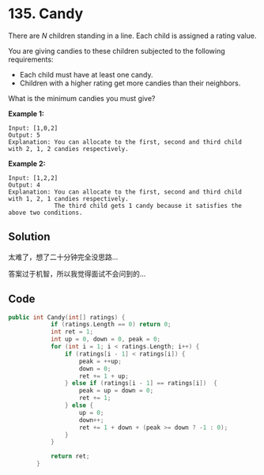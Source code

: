 # 135. Candy

There are *N* children standing in a line. Each child is assigned a rating value.

You are giving candies to these children subjected to the following requirements:

- Each child must have at least one candy.
- Children with a higher rating get more candies than their neighbors.

What is the minimum candies you must give?

**Example 1:**

```
Input: [1,0,2]
Output: 5
Explanation: You can allocate to the first, second and third child with 2, 1, 2 candies respectively.
```

**Example 2:**

```
Input: [1,2,2]
Output: 4
Explanation: You can allocate to the first, second and third child with 1, 2, 1 candies respectively.
             The third child gets 1 candy because it satisfies the above two conditions.
```



## Solution

太难了，想了二十分钟完全没思路...

答案过于机智，所以我觉得面试不会问到的...



## Code

```C++
public int Candy(int[] ratings) {
            if (ratings.Length == 0) return 0;
            int ret = 1;
            int up = 0, down = 0, peak = 0;
            for (int i = 1; i < ratings.Length; i++) {
                if (ratings[i - 1] < ratings[i]) {
                    peak = ++up;
                    down = 0;
                    ret += 1 + up;
                } else if (ratings[i - 1] == ratings[i])  {
                    peak = up = down = 0;
                    ret += 1;
                } else {
                    up = 0;
                    down++;
                    ret += 1 + down + (peak >= down ? -1 : 0);
                }
            }

            return ret;
        }
```

